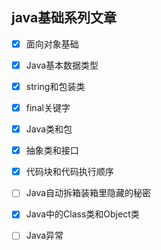 ## java基础系列文章

- [x] 面向对象基础
- [x] Java基本数据类型
- [x] string和包装类
- [x] final关键字
- [x] Java类和包
- [x] 抽象类和接口
- [x] 代码块和代码执行顺序
- [ ] Java自动拆箱装箱里隐藏的秘密
- [x] Java中的Class类和Object类
- [ ] Java异常

